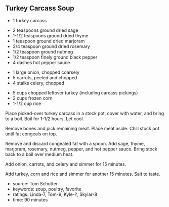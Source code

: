 Turkey Carcass Soup
-------------------

- 1 turkey carcass
<!-- -->
- 2 teaspoons ground dried sage
- 1-1/2 teaspoons ground dried thyme
- 1 teaspoon ground dried marjoram
- 3/4 teaspoon ground dried rosemary
- 1/2 teaspoon ground nutmeg
- 1/2 teaspoon finely ground black pepper
- 4 dashes hot pepper sauce
<!-- -->
- 1 large onion, chopped coarsely
- 5 carrots, peeled and chopped
- 4 stalks celery, chopped
<!-- -->
- 5 cups chopped leftover turkey (including carcass pickings)
- 2 cups frozen corn
- 1-1/2 cup rice

Place picked-over turkey carcass in a stock pot, cover with water, and
bring to a boil.  Boil for 1-1/2 hours.  Let cool.

Remove bones and pick remaining meat.  Place meat aside.  Chill stock
pot until fat congeals on top.

Remove and discard congealed fat with a spoon.  Add sage, thyme,
marjoram, rosemary, nutmeg, pepper, and hot pepper sauce.  Bring stock
back to a boil over medium heat.

Add onion, carrots, and celery and simmer for 15 minutes.

Add turkey, corn and rice and simmer for another 15 minutes.  Salt to
taste.

- source: Tom Schutter
- keywords: soup, poultry, favorite
- ratings: Linda-7, Tom-9, Kyle-?, Skylar-8
- time: 90 minutes
